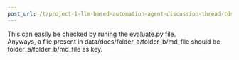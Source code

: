 ```yaml
---
post_url: /t/project-1-llm-based-automation-agent-discussion-thread-tds-jan-2025/164277/276
---
```

This can easily be checked by runing the evaluate.py file.  
Anyways, a file present in data/docs/folder\_a/folder\_b/md\_file should be folder\_a/folder\_b/md\_file as key.